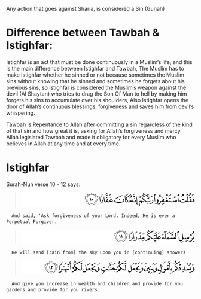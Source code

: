 Any action that goes against Sharia, is considered a Sin (Gunah)

Difference between Tawbah & Istighfar:
======================================
Istighfar is an act that must be done continuously in a Muslim’s life, and this is the main difference between Istighfar and Tawbah, The Muslim has to make Istighfar whether he sinned or not because sometimes the Muslim sins without knowing that he sinned and sometimes he forgets about his previous sins, so Istighfar is considered the Muslim’s weapon against the devil (Al Shaytan) who tries to drag the Son Of Man to hell by making him forgets his sins to accumulate over his shoulders, Also Istighfar opens the door of Allah’s continuous blessings, forgiveness and saves him from devil’s whispering.

Tawbah is Repentance to Allah after committing a sin regardless of the kind of that sin and how great it is, asking for Allah’s forgiveness and mercy.
Allah legislated Tawbah and made it obligatory for every Muslim who believes in Allah at any time and at every time.

Istighfar
=========
Surah-Nuh verse 10 - 12 says:

> ![71:10](https://github.com/shamhub/islam/blob/main/repentance/image.png?raw=true)

      And said, 'Ask forgiveness of your Lord. Indeed, He is ever a Perpetual Forgiver.

> ![71:11](https://github.com/shamhub/islam/blob/main/repentance/image-1.png?raw=true)

      He will send [rain from] the sky upon you in [continuing] showers

> ![71:12](https://github.com/shamhub/islam/blob/main/repentance/image-2.png?raw=true)

      And give you increase in wealth and children and provide for you gardens and provide for you rivers.
